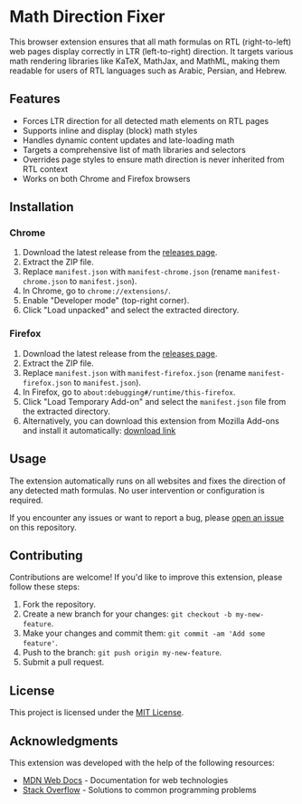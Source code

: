 # Math Direction Fixer

This browser extension ensures that all math formulas on RTL (right-to-left) web pages display correctly in LTR (left-to-right) direction. It targets various math rendering libraries like KaTeX, MathJax, and MathML, making them readable for users of RTL languages such as Arabic, Persian, and Hebrew.

## Features

- Forces LTR direction for all detected math elements on RTL pages
- Supports inline and display (block) math styles
- Handles dynamic content updates and late-loading math
- Targets a comprehensive list of math libraries and selectors
- Overrides page styles to ensure math direction is never inherited from RTL context
- Works on both Chrome and Firefox browsers

## Installation

### Chrome
1. Download the latest release from the [releases page](https://github.com/sma-abyar/Math-Direction-Fixer/releases).
2. Extract the ZIP file.
3. Replace `manifest.json` with `manifest-chrome.json` (rename `manifest-chrome.json` to `manifest.json`).
4. In Chrome, go to `chrome://extensions/`.
5. Enable "Developer mode" (top-right corner).
6. Click "Load unpacked" and select the extracted directory.

### Firefox
1. Download the latest release from the [releases page](https://github.com/sma-abyar/Math-Direction-Fixer/releases).
2. Extract the ZIP file.
3. Replace `manifest.json` with `manifest-firefox.json` (rename `manifest-firefox.json` to `manifest.json`).
4. In Firefox, go to `about:debugging#/runtime/this-firefox`.
5. Click "Load Temporary Add-on" and select the `manifest.json` file from the extracted directory.
6. Alternatively, you can download this extension from Mozilla Add-ons and install it automatically: [download link](https://addons.mozilla.org/addon/math-direction-fixer/)

## Usage

The extension automatically runs on all websites and fixes the direction of any detected math formulas. No user intervention or configuration is required.

If you encounter any issues or want to report a bug, please [open an issue](https://github.com/sma-abyar/Math-Direction-Fixer/issues/new) on this repository.

## Contributing

Contributions are welcome! If you'd like to improve this extension, please follow these steps:

1. Fork the repository.
2. Create a new branch for your changes: `git checkout -b my-new-feature`.
3. Make your changes and commit them: `git commit -am 'Add some feature'`.
4. Push to the branch: `git push origin my-new-feature`.
5. Submit a pull request.

## License

This project is licensed under the [MIT License](LICENSE.md).

## Acknowledgments

This extension was developed with the help of the following resources:

- [MDN Web Docs](https://developer.mozilla.org/en-US/) - Documentation for web technologies
- [Stack Overflow](https://stackoverflow.com/) - Solutions to common programming problems
